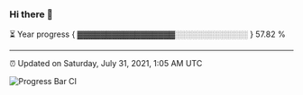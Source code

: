 ### Hi there 👋

⏳ Year progress { ▓▓▓▓▓▓▓▓▓▓▓▓▓▓▓▓▓░░░░░░░░░░░░░ } 57.82 %

---

⏰ Updated on Saturday, July 31, 2021, 1:05 AM UTC

![Progress Bar CI](https://github.com/arthurbuhl/arthurbuhl/workflows/Progress%20Bar%20CI/badge.svg)
